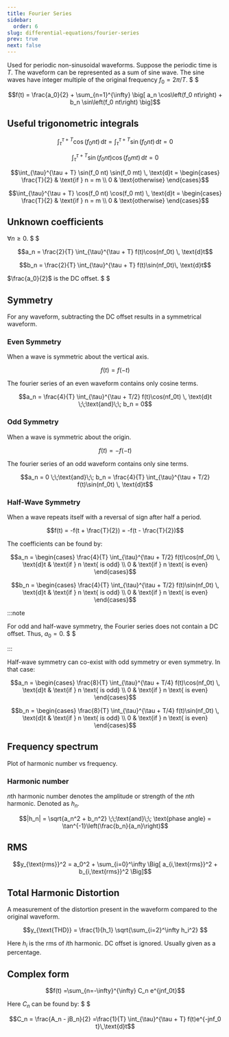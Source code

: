 ```yaml
---
title: Fourier Series
sidebar:
  order: 6
slug: differential-equations/fourier-series
prev: true
next: false
---
```


Used for periodic non-sinusoidal waveforms. Suppose the periodic time is $T$. The waveform can be represented as a sum of sine wave. The sine waves have integer multiple of the original frequency $f_0 = 2\pi / T$. $ $

```math
f(t) = \frac{a_0}{2} + \sum_{n=1}^{\infty} \big[ a_n \cos\left(f_0 nt\right) + b_n \sin\left(f_0 nt\right) \big]
```

## Useful trigonometric integrals

```math
\int_{\tau}^{\tau + T} \cos(f_0 nt)\, \text{d}t =
\int_{\tau}^{\tau + T} \sin(f_0 nt)\, \text{d}t = 0
```

```math
\int_{\tau}^{\tau + T} \sin(f_0 nt) \cos(f_0 mt) \, \text{d}t = 0
```

```math
\int_{\tau}^{\tau + T} \sin(f_0 nt) \sin(f_0 mt) \, \text{d}t = \begin{cases}
\frac{T}{2} & \text{if } n = m \\
0 & \text{otherwise}
\end{cases}
```

```math
\int_{\tau}^{\tau + T} \cos(f_0 nt) \cos(f_0 mt) \, \text{d}t = \begin{cases}
\frac{T}{2} & \text{if } n = m \\
0 & \text{otherwise}
\end{cases}
```

## Unknown coefficients

$\forall n \geq 0$. $ $

```math
a_n = \frac{2}{T} \int_{\tau}^{\tau + T} f(t)\cos(nf_0t) \, \text{d}t
```

```math
b_n = \frac{2}{T} \int_{\tau}^{\tau + T} f(t)\sin(nf_0t)\, \text{d}t
```

$\frac{a_0}{2}$ is the DC offset. $ $

## Symmetry

For any waveform, subtracting the DC offset results in a symmetrical waveform.

### Even Symmetry

When a wave is symmetric about the vertical axis.
```math
f(t) = f(-t)
```

The fourier series of an even waveform contains only cosine terms.

```math
a_n = \frac{4}{T} \int_{\tau}^{\tau + T/2} f(t)\cos(nf_0t) \, \text{d}t
\;\;\text{and}\;\;
b_n = 0
```

### Odd Symmetry

When a wave is symmetric about the origin.
```math
f(t) = -f(-t)
```

The fourier series of an odd waveform contains only sine terms.

```math
a_n = 0
\;\;\text{and}\;\;
b_n = \frac{4}{T} \int_{\tau}^{\tau + T/2} f(t)\sin(nf_0t) \, \text{d}t
```

### Half-Wave Symmetry

When a wave repeats itself with a reversal of sign after half a period.
```math
f(t) = -f(t + \frac{T}{2})
= -f(t - \frac{T}{2})
```

The coefficients can be found by:

```math
a_n =
\begin{cases}
\frac{4}{T} \int_{\tau}^{\tau + T/2} f(t)\cos(nf_0t) \, \text{d}t & \text{if } n \text{ is odd} \\
0 & \text{if } n \text{ is even}
\end{cases}
```

```math
b_n =
\begin{cases}
\frac{4}{T} \int_{\tau}^{\tau + T/2} f(t)\sin(nf_0t) \, \text{d}t & \text{if } n \text{ is odd} \\
0 & \text{if } n \text{ is even}
\end{cases}
```

:::note

For odd and half-wave symmetry, the Fourier series does not contain a DC offset. Thus, $a_0=0$. $ $ 

:::

Half-wave symmetry can co-exist with odd symmetry or even symmetry. In that case:

```math
a_n =
\begin{cases}
\frac{8}{T} \int_{\tau}^{\tau + T/4} f(t)\cos(nf_0t) \, \text{d}t & \text{if } n \text{ is odd} \\
0 & \text{if } n \text{ is even}
\end{cases}
```

```math
b_n =
\begin{cases}
\frac{8}{T} \int_{\tau}^{\tau + T/4} f(t)\sin(nf_0t) \, \text{d}t & \text{if } n \text{ is odd} \\
0 & \text{if } n \text{ is even}
\end{cases}
```


## Frequency spectrum

Plot of harmonic number vs frequency.

### Harmonic number

$n$th harmonic number denotes the amplitude or strength of the $n$th harmonic. Denoted as $h_n$.

```math
|h_n| = \sqrt{a_n^2 + b_n^2}
\;\;\text{and}\;\;
\text{phase angle} = \tan^{-1}\left(\frac{b_n}{a_n}\right)
```

## RMS

```math
y_{\text{rms}}^2 = a_0^2 + \sum_{i=0}^\infty \Big[ a_{i,\text{rms}}^2 + b_{i,\text{rms}}^2 \Big]
```

## Total Harmonic Distortion

A measurement of the distortion present in the waveform compared to the original waveform.

```math
y_{\text{THD}} = \frac{1}{h_1} \sqrt{\sum_{i=2}^\infty h_i^2} 
```

Here $h_i$ is the rms of $i$th harmonic. DC offset is ignored. Usually given as a percentage.

## Complex form

```math
f(t) =\sum_{n=-\infty}^{\infty} C_n e^{jnf_0t}
```

Here $C_n$ can be found by: $ $

```math
C_n = \frac{A_n - jB_n}{2} =\frac{1}{T} \int_{\tau}^{\tau + T} f(t)e^{-jnf_0 t}\,\text{d}t
```

